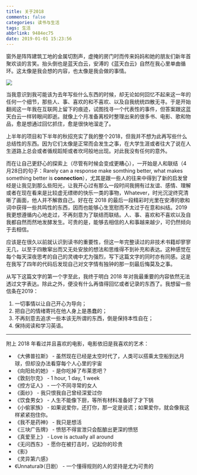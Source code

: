 ```yaml
---
title: 关于2018
comments: false
categories: 读书与生活
tags: 生活
abbrlink: 9484ec75
date: 2019-01-01 15:23:56
---
```


窗外是阵阵建筑工地的金属切割声，虚掩的房门时而传来妈妈和她的朋友们新年首聚欢谈的言笑。抬头倒也是蓝天白云，安溥的《蓝天白云》自然在我心里单曲循环。这太像是我会想的内容，也太像是我会做的事情。

![](../../../../images/bluesky.jpg)

<!-- more -->

当我意识到我可能该为去年写些什么东西的时候，却无论如何回忆不起来这一年的任何一个细节，那些人、事、喜欢的和不喜欢、以及自我统统四散无寻。于是开始翻阅这一年我在互联网上留下的痕迹，试图找寻一个代表性的事件，但答案跟这蓝天白云一样转眼间即逝。就像上个月准备离校时整理出来的很多书、电影、歌和物品，愈是想通过回忆抓住，愈是很快地溜走了。

上半年的项目和下半年的秋招充实了我的整个2018，但我并不想为此再写些什么总结性的东西。因为它们太像是正常而会发生之事，在大学生涯或者往大了说在人生道路上总会或者循规蹈矩或者坎坷般地出现。对此我没有任何的意外。

而在让自己更舒心的探索上（尽管有时候会变成更糟心），一开始是人和联结（4月28日的句子：Rarely can a response make somthing better, what makes something better is **connection**），尤其是跟一些人的往来中得到了新的启发曾经是让我见到那么些阳光，让我开心过有那么一段时间我拥有过友谊、感情、理解或者在现在看来是比较虚无缥缈的快乐一类的事物，Whatever，时光沉淀终究清晰了画面，他人并不解救自己。好在在 2018 的最后一段精彩时光里在安溥的歌和词中获得一些共鸣性的东西，因而也能够心生宽慰而不太过于在意和纠结。2019 我更想遵循内心地走过，不再刻意为了联结而联结。人、事、喜欢和不喜欢以及自我都自然而然地发酵发生。可贵的是，能够去相信的人和事越来越少，可仍然倾向于去相信。

应该是在很久以前就认识到读书的重要性，但这一年完整读过的非技术书籍却寥寥无几，以至于四散窜出而又无处安放的想法和思维得不到补充和表达。这种感觉在每个每天深夜思考的自己的灵魂中尤为强烈，写下这篇文字的同时亦有同感。这是在我写了四年的代码后发现自己对文字情有独钟的那一刻最后悔莫及之事。

从写下这篇文字的第一个字至此，我终于明白 2018 年对我最重要的内容依然无法透过文字表达。除此之外，便没有什么再值得回忆或者记录的东西了。我想留一些信条在2019：

1. 一切事情以让自己开心为导向；
2. 把自己的情绪寄托在他人身上是愚蠢的；
3. 不再刻意去追求一些本该无所谓的东西，倒是保持本性自在；
4. 保持阅读和学习英语。

---

附上 2018 年看过并且喜欢的电影，电影依旧是我喜欢的艺术：

- 《大佛普拉斯》 - 虽然现在已经是太空时代了，人类可以搭乘太空船到达月球，但却没办法看穿每个人心里的宇宙
- 《向阳处的她》 - 是你吃掉了布莱恩吧？
- 《敦刻尔克》 - 1 hour, 1 day, 1 week
- 《控方证人》 - 一个不同寻常的女人
- 《面纱》 - 我只恨我自己曾经深爱过你
- 《饮食男女》 - 人生不能像下厨，等所有材料准备好了才下锅
- 《小偷家族》 - 如果说爱你，还打你，那一定是说谎；如果爱你，就会像我这样紧紧抱住你。
- 《我不是药神》 - 我只是想活
- 《三块广告牌》 - 愤怒不得宣泄只会酝酿出更深的愤怒
- 《真爱至上》 - Love is actually all around
- 《无问西东》 - 愿你在被打击时，记起你的珍贵
- 《影》
- 《灵异第六感》
- 《Unnatural》（日剧） - 一个懂得规则的人的坚持是尤为可贵的
